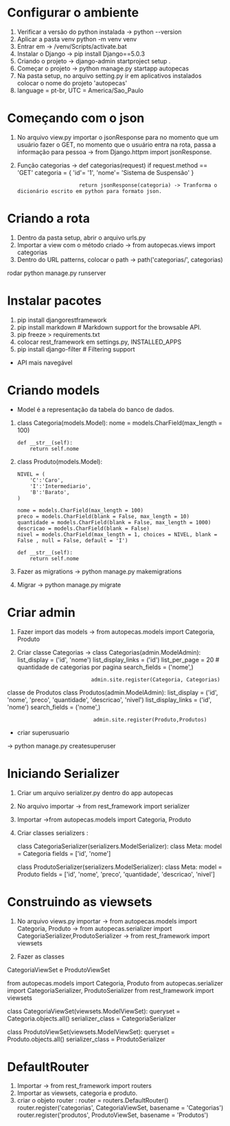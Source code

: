 #   Configurar o ambiente

1.   Verificar a versão do python instalada ->  python --version
2.  Aplicar a pasta venv python -m venv venv
3.  Entrar em -> /venv/Scripts/activate.bat
4.  Instalar o Django -> pip install Django==5.0.3
5.  Criando o projeto -> django-admin startproject setup .
6.  Começar o projeto -> python manage.py startapp autopecas
7.  Na pasta setup, no arquivo setting.py ir em aplicativos instalados colocar o nome do projeto 'autopecas'
8.  language = pt-br,  UTC = America/Sao_Paulo

#   Começando com o json

1.  No arquivo view.py importar o jsonResponse para no momento que um usuário fazer o GET, 
no momento que o usuário entra na rota, passa a informação para pessoa -> from Django.httpm import jsonResponse.
2.  Função categorias -> def categorias(request)
                            if request.method == 'GET'
                            categoria = {
                                'id'= '1',
                                'nome'= 'Sistema de Suspensão'
                            }

                            return jsonResponse(categoria) -> Tranforma o dicionário escrito em python para formato json.

#   Criando a rota

1.  Dentro da pasta setup, abrir o arquivo urls.py
2.  Importar a view com o método criado -> from autopecas.views import categorias
3.  Dentro do URL patterns, colocar o path -> path('categorias/', categorias)

rodar python manage.py runserver

#   Instalar pacotes

1.  pip install djangorestframework
2.  pip install markdown       # Markdown support for the browsable API.
3.  pip freeze > requirements.txt
4.  colocar rest_framework em settings.py, INSTALLED_APPS 
5.  pip install django-filter  # Filtering support

*   API mais navegável


#   Criando models

*   Model é a representação da tabela do banco de dados.

1.  class Categoria(models.Model):
        nome = models.CharField(max_length = 100)
        

        def __str__(self):
            return self.nome 

2.  class Produto(models.Model):

        NIVEL = (
            'C':'Caro',
            'I':'Intermediario',
            'B':'Barato',
        )

        nome = models.CharField(max_length = 100)
        preco = models.CharField(blank = False, max_length = 10)
        quantidade = models.CharField(blank = False, max_length = 1000)
        descricao = models.CharField(blank = False)    
        nivel = models.CharField(max_length = 1, choices = NIVEL, blank = False , null = False, default = 'I')       

        def __str__(self):
            return self.nome               

3.  Fazer as migrations -> python manage.py makemigrations
4.  Migrar -> python manage.py migrate 


#   Criar admin

1.  Fazer import das models -> from autopecas.models import Categoria, Produto
2.  Criar classe Categorias -> class Categorias(admin.ModelAdmin):
                                    list_display = ('id', 'nome')
                                    list_display_links = ('id')
                                    list_per_page = 20 # quantidade de categorias por pagina
                                    search_fields = ('nome',)

                                admin.site.register(Categoria, Categorias)

classe de Produtos
                                class Produtos(admin.ModelAdmin):
                                    list_display = ('id', 'nome', 'preco', 'quantidade', 'descricao', 'nivel')
                                    list_display_links = ('id', 'nome')
                                    search_fields = ('nome',)

                                admin.site.register(Produto,Produtos)


*   criar superusuario 

-> python manage.py createsuperuser

#   Iniciando Serializer

1.  Criar um arquivo serializer.py dentro do app autopecas

2.  No arquivo importar -> from rest_framework import serializer
3.  Importar ->from autopecas.models import Categoria, Produto

4.  Criar classes serializers :

    class CategoriaSerializer(serializers.ModelSerializer):
        class Meta:
            model = Categoria
            fields = ['id', 'nome']
        

    class ProdutoSerializer(serializers.ModelSerializer):
        class Meta:
            model = Produto
            fields = ['id', 'nome', 'preco', 'quantidade', 'descricao', 'nivel']

#   Construindo as viewsets

1.  No arquivo views.py importar ->  from autopecas.models import Categoria, Produto
                                ->  from autopecas.serializer import CategoriaSerializer,ProdutoSerializer
                                ->  from rest_framework import viewsets

2.  Fazer as classes 

CategoriaViewSet e ProdutoViewSet

from autopecas.models import Categoria, Produto
from autopecas.serializer import CategoriaSerializer, ProdutoSerializer
from rest_framework import viewsets

class CategoriaViewSet(viewsets.ModelViewSet):
    queryset = Categoria.objects.all()
    serializer_class = CategoriaSerializer

class ProdutoViewSet(viewsets.ModelViewSet):
    queryset = Produto.objects.all()
    serializer_class = ProdutoSerializer

#   DefaultRouter

1.  Importar -> from rest_framework import routers
2.  Importar as viewsets, categoria e produto.
3.  criar o objeto router :
    router = routers.DefaultRouter()
    router.register('categorias', CategoriaViewSet, basename = 'Categorias')
    router.register('produtos', ProdutoViewSet, basename = 'Produtos')
    